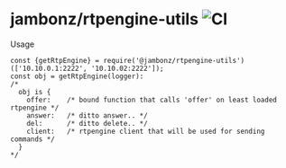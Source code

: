 # jambonz/rtpengine-utils ![CI](https://github.com/jambonz/rtpengine-utils/workflows/CI/badge.svg)

Usage
```
const {getRtpEngine} = require('@jambonz/rtpengine-utils')(['10.10.0.1:2222', '10.10.02:2222']);
const obj = getRtpEngine(logger):
/*
  obj is {
    offer:    /* bound function that calls 'offer' on least loaded rtpengine */
    answer:   /* ditto answer.. */
    del:      /* ditto delete.. */
    client:   /* rtpengine client that will be used for sending commands */
  }
*/
```